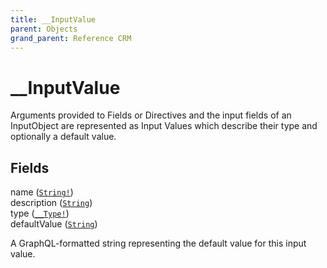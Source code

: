 ```yaml
---
title: __InputValue
parent: Objects
grand_parent: Reference CRM
---
```


# __InputValue

Arguments provided to Fields or Directives and the input fields of an InputObject are represented as Input Values which describe their type and optionally a default value.

## Fields

<div class="field-entry ">
  <span id="name" class="field-name anchored">name (<code><a href="/docs/reference_crm/scalar/string">String!</a></code>)</span>

  <div class="description-wrapper">

  </div>
</div>

<div class="field-entry ">
  <span id="description" class="field-name anchored">description (<code><a href="/docs/reference_crm/scalar/string">String</a></code>)</span>

  <div class="description-wrapper">

  </div>
</div>

<div class="field-entry ">
  <span id="type" class="field-name anchored">type (<code><a href="/docs/reference_crm/object/__type">__Type!</a></code>)</span>

  <div class="description-wrapper">

  </div>
</div>

<div class="field-entry ">
  <span id="default_value" class="field-name anchored">defaultValue (<code><a href="/docs/reference_crm/scalar/string">String</a></code>)</span>

  <div class="description-wrapper">
   <p>A GraphQL-formatted string representing the default value for this input value.</p>

  </div>
</div>


